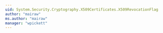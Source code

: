```yaml
---
uid: System.Security.Cryptography.X509Certificates.X509RevocationFlag
author: "mairaw"
ms.author: "mairaw"
manager: "wpickett"
---
```

